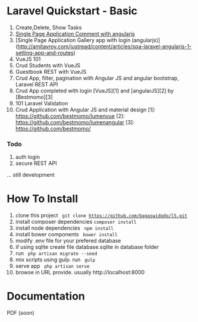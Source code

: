 # Laravel Quickstart - Basic

1. Create,Delete, Show Tasks
2. [Single Page Application Comment with angularjs](https://scotch.io/tutorials/create-a-laravel-and-angular-single-page-comment-application)
3. [Single Page Application Gallery app with login (angularjs)] (http://amitavroy.com/justread/content/articles/spa-laravel-angularjs-1-setting-app-and-routes)
4. VueJS 101
5. Crud Students with VueJS
6. Guestbook REST with VueJS
7. Crud App, filter, pagination with Angular JS and angular bootstrap, Laravel REST API
8. Crud App completed with login [VueJS][1] and [angularJS][2] by [Bestmomo][3]
9. 101 Laravel Validation
10. Crud Application with Angular JS and material design
[1]: https://github.com/bestmomo/lumenvue
[2]: https://github.com/bestmomo/lumenangular
[3]: https://github.com/bestmomo/

### Todo
1. auth login
2. secure REST API


... still development


# How To Install
1. clone this project <code> git clone https://github.com/bagaswidodo/l5.git</code>
2. install composer dependencies <code>composer install</code>
3. install node dependencies <code> npm install </code> 
4. install bower components <code> bower install </code>
5. modify .env file for your prefered database
6. if using sqlite create file database.sqlite in database folder
7. run <code> php artisan migrate --seed </code>
8. mix scripts using gulp. run <code> gulp </code>
8. serve app <code> php artisan serve</code>
9. browse in URL provide. usually http://localhost:8000

# Documentation

PDF (soon)
